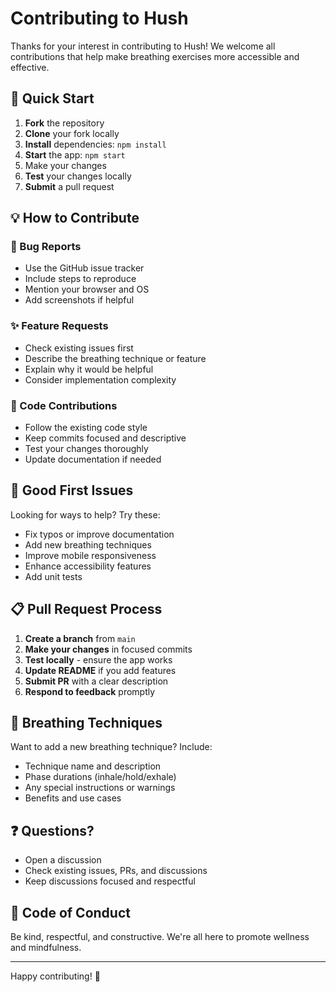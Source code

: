 # Contributing to Hush

Thanks for your interest in contributing to Hush! We welcome all contributions that help make breathing exercises more accessible and effective.

## 🚀 Quick Start

1. **Fork** the repository
2. **Clone** your fork locally
3. **Install** dependencies: `npm install`
4. **Start** the app: `npm start`
5. Make your changes
6. **Test** your changes locally
7. **Submit** a pull request

## 💡 How to Contribute

### 🐛 Bug Reports
- Use the GitHub issue tracker
- Include steps to reproduce
- Mention your browser and OS
- Add screenshots if helpful

### ✨ Feature Requests
- Check existing issues first
- Describe the breathing technique or feature
- Explain why it would be helpful
- Consider implementation complexity

### 🔧 Code Contributions
- Follow the existing code style
- Keep commits focused and descriptive
- Test your changes thoroughly
- Update documentation if needed

## 🎯 Good First Issues

Looking for ways to help? Try these:
- Fix typos or improve documentation
- Add new breathing techniques
- Improve mobile responsiveness
- Enhance accessibility features
- Add unit tests

## 📋 Pull Request Process

1. **Create a branch** from `main`
2. **Make your changes** in focused commits
3. **Test locally** - ensure the app works
4. **Update README** if you add features
5. **Submit PR** with a clear description
6. **Respond to feedback** promptly

## 🎨 Breathing Techniques

Want to add a new breathing technique? Include:
- Technique name and description
- Phase durations (inhale/hold/exhale)
- Any special instructions or warnings
- Benefits and use cases

## ❓ Questions?

- Open a discussion
- Check existing issues, PRs, and discussions
- Keep discussions focused and respectful

## 📜 Code of Conduct

Be kind, respectful, and constructive. We're all here to promote wellness and mindfulness.

---

Happy contributing! 🌟
